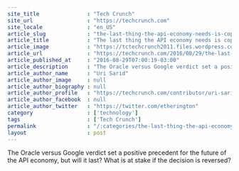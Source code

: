 ```yaml
---
site_title               : "Tech Crunch"
site_url                 : "https://techcrunch.com"
site_locale              : "en_US"
article_slug             : "the-last-thing-the-api-economy-needs-is-copyright-friction"
article_title            : "The last thing the API economy needs is copyright friction"
article_image            : "https://tctechcrunch2011.files.wordpress.com/2016/08/tugowar.jpg?w=764&h=400&crop=1"
article_url              : "https://techcrunch.com/2016/08/29/the-last-thing-the-api-economy-needs-is-copyright-friction/"
article_published_at     : "2016-08-29T07:00:19-03:00"
article_description      : "The Oracle versus Google verdict set a positive precedent for the future of the API economy, but will it last? What is at stake if the decision is reversed?"
article_author_name      : "Uri Sarid"
article_author_image     : null
article_author_biography : null
article_author_profile   : "https://techcrunch.com/contributor/uri-sarid/"
article_author_facebook  : null
article_author_twitter   : "https://twitter.com/etherington"
category                 : ['technology']
tags                     : ['Tech Crunch']
permalink                : "/:categories/the-last-thing-the-api-economy-needs-is-copyright-friction/"
layout                   : post
---
```


The Oracle versus Google verdict set a positive precedent for the future of the API economy, but will it last? What is at stake if the decision is reversed?
